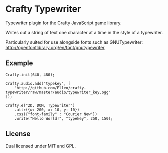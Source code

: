 Crafty Typewriter
=================

Typewriter plugin for the Crafty JavaScript game library.

Writes out a string of text one character at a time in the style of a typewriter.

Particularly suited for use alongside fonts such as GNUTypewriter: http://openfontlibrary.org/en/font/gnutypewriter


Example
-------

	Crafty.init(640, 480);

	Crafty.audio.add("typekey", [
		"http://github.com/Elleo/crafty-typewriter/raw/master/audio/typewriter_key.ogg"
	]);
	
	Crafty.e("2D, DOM, Typewriter")
		.attr({w: 200, x: 10, y: 10})
		.css({"font-family" : "Courier New"})
		.write("Hello World!", "typekey", 250, 150);


License
-------

Dual licensed under MIT and GPL.
